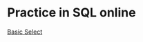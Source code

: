 # Practice in SQL online

[Basic Select](https://github.com/OlesiaNZ/sql/blob/master/Basic%20Select.md 'My practice from hackerrank.com')

